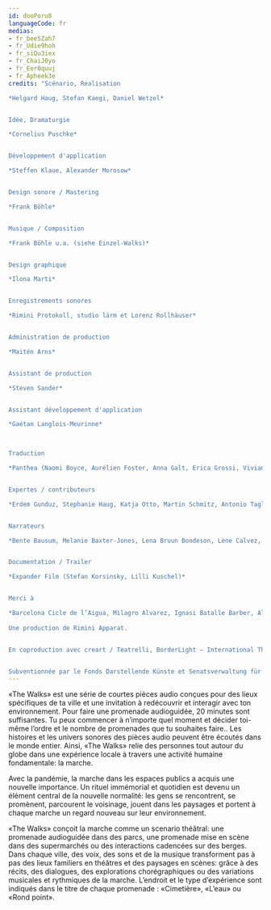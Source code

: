 ```yaml
---
id: dooPoru8
languageCode: fr
medias:
- fr_bee5Zah7
- fr_Udie9hoh
- fr_siQu3iex
- fr_ChaiJ0yo
- fr_Eer0quuj
- fr_Apheek3e
credits: "Scénario, Realisation

*Helgard Haug, Stefan Kaegi, Daniel Wetzel*


Idée, Dramaturgie

*Cornelius Puschke*


Développement d'application

*Steffen Klaue, Alexander Morosow*


Design sonore / Mastering

*Frank Böhle*


Musique / Composition

*Frank Böhle u.a. (siehe Einzel-Walks)*


Design graphique

*Ilona Marti*


Enregistrements sonores

*Rimini Protokoll, studio lärm et Lorenz Rollhäuser*


Administration de production

*Maitén Arns* 


Assistant de production

*Steven Sander*


Assistant développement d'application

*Gaétan Langlois-Meurinne*


 
Traduction

*Panthea (Naomi Boyce, Aurélien Foster, Anna Galt, Erica Grossi, Vivian Ia, Adrien Leroux, Lianna Mark, Samuel Petit, Yanik Riedo, Lorenzo de Sabbata)*


Expertes / contributeurs

*Erdem Gunduz, Stephanie Haug, Katja Otto, Martin Schmitz, Antonio Tagliarini*


Narrateurs

*Bente Bausum, Melanie Baxter-Jones, Lena Bruun Bondeson, Lène Calvez, Maïmouna Coulibaly, Louisa Devins, Margot Gödros, Melissa Holroyd, Christiane Hommelsheim, Stéphane Hugel, Timur Isik, Mmakgosi Kgabi, Lara Körte, Koffi Kra, Alexandra Lauck, Max Lechat, Joshua Lerner, Steve Mekoudja, Lara-Sophie Milagro, Kamran Sorusch, Antonio Tagliarini, Lucie Zelger*


Documentation / Trailer

*Expander Film (Stefan Korsinsky, Lilli Kuschel)*


Merci à

*Barcelona Cicle de l’Aigua, Milagro Alvarez, Ignasi Batalle Barber, Aljoscha Begrich, Andreas Fischbach, Jannis Grimm (Institute for the Study of Protest and Social Movements), Ant Hampton, Lilli Kuschel, Jan Meuel, Barbara Morgenstern, Ricardo Sarmiento, Hilla Steiner, Enric Tello, Valentin Wetzel, SA, Gustavo Ramon Wilhelmi*
 
Une production de Rimini Apparat.


En coproduction avec creart / Teatrelli, BorderLight – International Theatre + Fringe Festival Cleveland, Forum Européen Alpbach, Fondazione Armonie d’Arte, HAU – Hebbel am Ufer, Hellerau – Centre européen des arts, Festival international d'été Kampnagel, Zona K, Festival PERSPECTIVES.


Subventionnée par le Fonds Darstellende Künste et Senatsverwaltung für Kultur und Europa"
---
```

«The Walks» est une série de courtes pièces audio conçues pour des lieux spécifiques de ta ville et une invitation à redécouvrir et interagir avec ton environnement.
Pour faire une promenade audioguidée, 20 minutes sont suffisantes. Tu peux commencer à n’importe quel moment et décider toi-même l’ordre et le nombre de promenades que tu souhaites faire..
Les histoires et les univers sonores des pièces audio peuvent être écoutés dans le monde entier. Ainsi, «The Walks» relie des personnes tout autour du globe dans une expérience locale à travers une activité humaine fondamentale: la marche.

Avec la pandémie, la marche dans les espaces publics a acquis une nouvelle importance. Un rituel immémorial et quotidien est devenu un élément central de la nouvelle normalité: les gens se rencontrent, se promènent, parcourent le voisinage, jouent dans les paysages et portent à chaque marche un regard nouveau sur leur environnement.

«The Walks» conçoit la marche comme un scenario théâtral: une promenade audioguidée dans des parcs, une promenade mise en scène dans des supermarchés ou des interactions cadencées sur des berges. Dans chaque ville, des voix, des sons et de la musique transforment pas à pas des lieux familiers en théâtres et des paysages en scènes: grâce à des récits, des dialogues, des explorations chorégraphiques ou des variations musicales et rythmiques de la marche. L’endroit et le type d’expérience sont indiqués dans le titre de chaque promenade  : «Cimetière», «L’eau» ou «Rond point».

